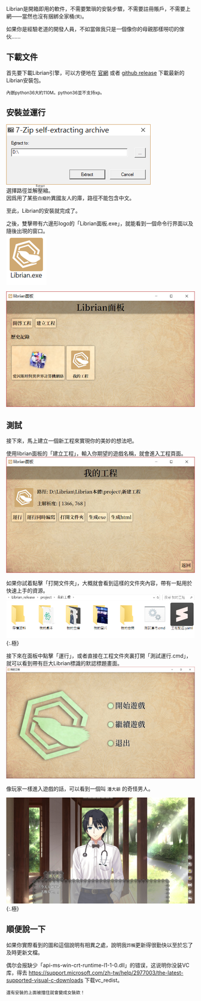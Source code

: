 Librian是開箱即用的軟件，不需要繁瑣的安裝步驟，不需要註冊賬戶，不需要上網——當然也沒有捆綁全家桶<small>(笑)</small>。

如果你是經驗老道的開發人員，不如當做我只是一個像你的母親那樣嘮叨的傢伙……

## 下載文件

首先要下載Librian引擎，可以方便地在 [官網](https://librian.net/) 或者 [github release](https://github.com/RimoChan/Librian/releases) 下載最新的Librian安裝包。  

<small>內嵌python36大約110M。python36並不支持xp。</small>

## 安裝並運行

![](解壓.png)  
選擇路徑並<ruby>解壓縮<rt>Extract</rt></ruby>。   
因爲用了某些<small>白癡的</small>異國友人的庫，路徑不能包含中文。

至此，Librian的安裝就完成了。  

之後，雙擊帶有六邊形logo的「Librian面板.exe」，就能看到一個命令行界面以及隨後出現的窗口。  
![](Librian.png)

![](Librian面板.jpg)  

## 測試

接下來，馬上建立一個新工程來實現你的美妙的想法吧。  

使用librian面板的「建立工程」，輸入你期望的遊戲名稱，就會進入工程頁面。
![](Librian面板2.jpg) 

如果你試着點擊「打開文件夾」，大概就會看到這樣的文件夾內容，帶有一點用於快速上手的資源。  
![](文件夾內容.png){:.極}

接下來在面板中點擊「運行」，或者直接在工程文件夾裏打開「測試運行.cmd」，就可以看到帶有巨大Librian標識的默認標題畫面。  
![](t.jpg)

像玩家一樣進入遊戲的話，可以看到一個叫 `潘大爺` 的奇怪男人。  

![](默認.jpg){:.極}


## 順便說一下

如果你實際看到的圖和這個說明有相異之處，說明我<small>詐稱</small>更新得很勤快以至於忘了及時更新文檔。  

偶尔会报缺少「api-ms-win-crt-runtime-l1-1-0.dll」的错误，这说明你没装VC库，得去 <https://support.microsoft.com/zh-tw/help/2977003/the-latest-supported-visual-c-downloads> 下载vc_redist。

<small>
還有安裝的上面被擋住就會變成女裝欸！
</small>
